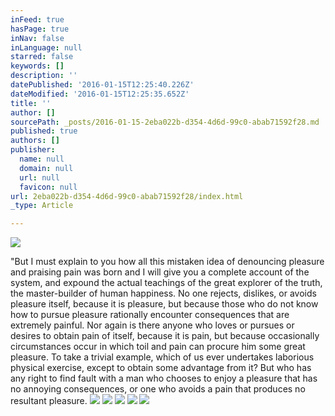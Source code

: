 ```yaml
---
inFeed: true
hasPage: true
inNav: false
inLanguage: null
starred: false
keywords: []
description: ''
datePublished: '2016-01-15T12:25:40.226Z'
dateModified: '2016-01-15T12:25:35.652Z'
title: ''
author: []
sourcePath: _posts/2016-01-15-2eba022b-d354-4d6d-99c0-abab71592f28.md
published: true
authors: []
publisher:
  name: null
  domain: null
  url: null
  favicon: null
url: 2eba022b-d354-4d6d-99c0-abab71592f28/index.html
_type: Article

---
```

![](https://s3-us-west-2.amazonaws.com/the-grid-img/p/7abeae8382e3740ad83a3cd32bfed1f376246d53.gif)

"But I must explain to you how all this mistaken idea of denouncing pleasure and praising pain was born and I will give you a complete account of the system, and expound the actual teachings of the great explorer of the truth, the master-builder of human happiness. No one rejects, dislikes, or avoids pleasure itself, because it is pleasure, but because those who do not know how to pursue pleasure rationally encounter consequences that are extremely painful. Nor again is there anyone who loves or pursues or desires to obtain pain of itself, because it is pain, but because occasionally circumstances occur in which toil and pain can procure him some great pleasure. To take a trivial example, which of us ever undertakes laborious physical exercise, except to obtain some advantage from it? But who has any right to find fault with a man who chooses to enjoy a pleasure that has no annoying consequences, or one who avoids a pain that produces no resultant pleasure.
![](https://the-grid-user-content.s3-us-west-2.amazonaws.com/d5a6b392-59d8-46b8-a0d8-eb2c7e859ce6.gif)
![](https://the-grid-user-content.s3-us-west-2.amazonaws.com/127355ed-ba72-4a2a-8586-afe7444dedf6.jpg)
![](https://the-grid-user-content.s3-us-west-2.amazonaws.com/dfeb445d-b221-4a4e-8001-1d6e47903948.jpg)
![](https://the-grid-user-content.s3-us-west-2.amazonaws.com/45fc66a6-864e-4d6e-b537-b6ec9d0344f7.gif)
![](https://the-grid-user-content.s3-us-west-2.amazonaws.com/23cfbd1f-43e6-4b98-96ca-370844dd6a3a.gif)